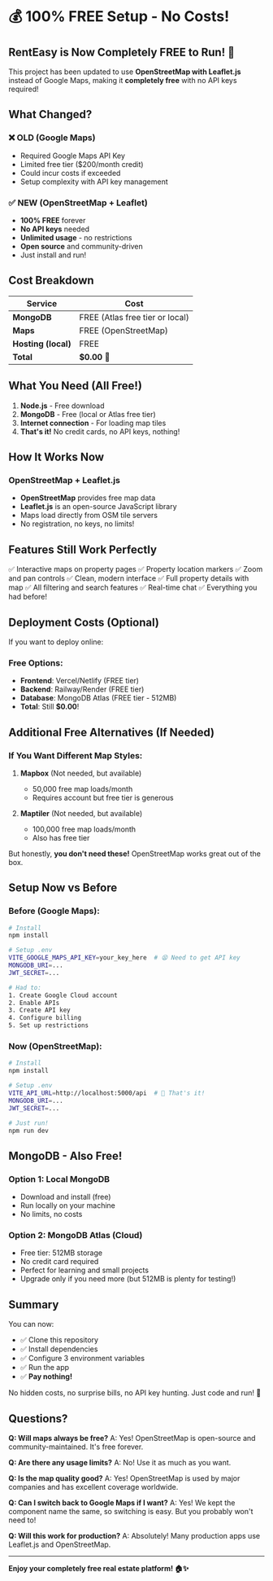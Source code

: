 # 💰 100% FREE Setup - No Costs!

## RentEasy is Now Completely FREE to Run! 🎉

This project has been updated to use **OpenStreetMap with Leaflet.js** instead of Google Maps, making it **completely free** with no API keys required!

## What Changed?

### ❌ OLD (Google Maps)
- Required Google Maps API Key
- Limited free tier ($200/month credit)
- Could incur costs if exceeded
- Setup complexity with API key management

### ✅ NEW (OpenStreetMap + Leaflet)
- **100% FREE** forever
- **No API keys** needed
- **Unlimited usage** - no restrictions
- **Open source** and community-driven
- Just install and run!

## Cost Breakdown

| Service | Cost |
|---------|------|
| **MongoDB** | FREE (Atlas free tier or local) |
| **Maps** | FREE (OpenStreetMap) |
| **Hosting (local)** | FREE |
| **Total** | **$0.00** 🎉 |

## What You Need (All Free!)

1. **Node.js** - Free download
2. **MongoDB** - Free (local or Atlas free tier)
3. **Internet connection** - For loading map tiles
4. **That's it!** No credit cards, no API keys, nothing!

## How It Works Now

### OpenStreetMap + Leaflet.js
- **OpenStreetMap** provides free map data
- **Leaflet.js** is an open-source JavaScript library
- Maps load directly from OSM tile servers
- No registration, no keys, no limits!

## Features Still Work Perfectly

✅ Interactive maps on property pages
✅ Property location markers
✅ Zoom and pan controls
✅ Clean, modern interface
✅ Full property details with map
✅ All filtering and search features
✅ Real-time chat
✅ Everything you had before!

## Deployment Costs (Optional)

If you want to deploy online:

### Free Options:
- **Frontend**: Vercel/Netlify (FREE tier)
- **Backend**: Railway/Render (FREE tier)
- **Database**: MongoDB Atlas (FREE tier - 512MB)
- **Total**: Still **$0.00**!

## Additional Free Alternatives (If Needed)

### If You Want Different Map Styles:

1. **Mapbox** (Not needed, but available)
   - 50,000 free map loads/month
   - Requires account but free tier is generous

2. **Maptiler** (Not needed, but available)
   - 100,000 free map loads/month
   - Also has free tier

But honestly, **you don't need these!** OpenStreetMap works great out of the box.

## Setup Now vs Before

### Before (Google Maps):
```bash
# Install
npm install

# Setup .env
VITE_GOOGLE_MAPS_API_KEY=your_key_here  # 😫 Need to get API key
MONGODB_URI=...
JWT_SECRET=...

# Had to:
1. Create Google Cloud account
2. Enable APIs
3. Create API key
4. Configure billing
5. Set up restrictions
```

### Now (OpenStreetMap):
```bash
# Install
npm install

# Setup .env
VITE_API_URL=http://localhost:5000/api  # 🎉 That's it!
MONGODB_URI=...
JWT_SECRET=...

# Just run!
npm run dev
```

## MongoDB - Also Free!

### Option 1: Local MongoDB
- Download and install (free)
- Run locally on your machine
- No limits, no costs

### Option 2: MongoDB Atlas (Cloud)
- Free tier: 512MB storage
- No credit card required
- Perfect for learning and small projects
- Upgrade only if you need more (but 512MB is plenty for testing!)

## Summary

You can now:
- ✅ Clone this repository
- ✅ Install dependencies
- ✅ Configure 3 environment variables
- ✅ Run the app
- ✅ **Pay nothing!**

No hidden costs, no surprise bills, no API key hunting. Just code and run! 🚀

## Questions?

**Q: Will maps always be free?**
A: Yes! OpenStreetMap is open-source and community-maintained. It's free forever.

**Q: Are there any usage limits?**
A: No! Use it as much as you want.

**Q: Is the map quality good?**
A: Yes! OpenStreetMap is used by major companies and has excellent coverage worldwide.

**Q: Can I switch back to Google Maps if I want?**
A: Yes! We kept the component name the same, so switching is easy. But you probably won't need to!

**Q: Will this work for production?**
A: Absolutely! Many production apps use Leaflet.js and OpenStreetMap.

---

**Enjoy your completely free real estate platform! 🏠✨**
